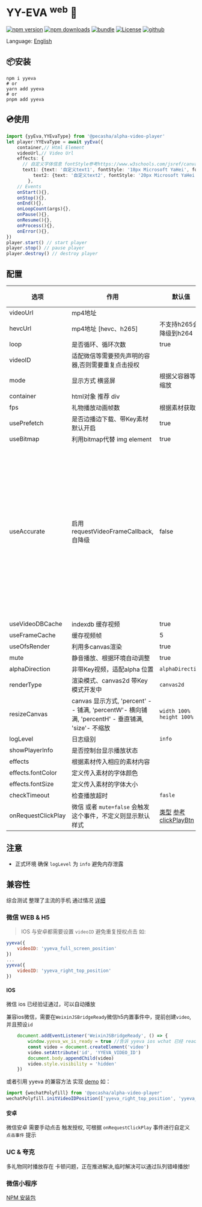 # YY-EVA <sup>web</sup> 🎁

[![npm version][npm-version-src]][npm-version-href]
[![npm downloads][npm-downloads-src]][npm-downloads-href]
[![bundle][bundle-src]][bundle-href]
[![License][license-src]][license-href]
[![github][github-src]][github-href]

Language: [English](./README.en.md)

## 📦安装
```shell
npm i yyeva
# or
yarn add yyeva
# or
pnpm add yyeva
```
## 💿使用
```typescript
import {yyEva,YYEvaType} from '@pecasha/alpha-video-player'
let player:YYEvaType = await yyEva({
	container,// Html Element
	videoUrl,// Video Url
	effects: {
	  // 自定义字体信息 fontStyle参考https://www.w3schools.com/jsref/canvas_font.asp
	  text1: {text: '自定义text1', fontStyle: '18px Microsoft YaHei', fontColor: '#ff0000'},
          text2: {text: '自定义text2', fontStyle: '20px Microsoft YaHei', fontColor: 'green'},
        },
	// Events
	onStart(){},
	onStop(){},
	onEnd(){},
	onLoopCount(args){},
	onPause(){},
	onResume(){},
	onProcess(){},
	onError(){},
})
player.start() // start player
player.stop() // pause player
player.destroy() // destroy player
```
## 配置
| 选项            | 作用     | 默认值    |必填|
|---------------|--------|--------|--------|
|videoUrl|mp4地址||*|
|hevcUrl|mp4地址 [hevc、h265]|不支持h265会降级到h264||
|loop|是否循环、循环次数 |true||
|videoID|适配微信等需要预先声明的容器,否则需要重复点击授权|||
|mode|显示方式 横竖屏|根据父容器等比缩放||
|container|html对象 推荐 div||*|
|fps|礼物播放动画帧数|根据素材获取||
|usePrefetch|是否边播边下载、带Key素材默认开启|true||
|useBitmap|利用bitmap代替 img element|true||
|useAccurate|启用 requestVideoFrameCallback,自降级|false|，开启后在个别安卓手机可能出现卡顿现象|
|useVideoDBCache|indexdb 缓存视频|true||
|useFrameCache|缓存视频帧|5||
|useOfsRender|利用多canvas渲染|true||
|mute|静音播放、根据环境自动调整|true||
|alphaDirection|非带Key视频，适配alpha 位置|`alphaDirection`||
|renderType|渲染模式、canvas2d 带Key模式开发中|`canvas2d`||
|resizeCanvas|canvas 显示方式, 'percent' -- 铺满, 'percentW'- 横向铺满, 'percentH' - 垂直铺满, 'size'- 不缩放|`width 100%` `height 100%`||
|logLevel|日志级别|`info`||
|showPlayerInfo|是否控制台显示播放状态|||
|effects|根据素材传入相应的素材内容|||
|effects.fontColor|定义传入素材的字体颜色|||
|effects.fontSize|定义传入素材的字体大小|||
|checkTimeout|检查播放超时|`fasle`||
|onRequestClickPlay|微信 或者 `mute=false` 会触发这个事件，不定义则显示默认样式|[类型](https://github.com/yylive/YYEVA-Web/blob/main/packages/yyeva/src/type/mix.ts#L173) [参考 clickPlayBtn](https://github.com/yylive/YYEVA-Web/blob/main/packages/yyeva/src/helper/polyfill.ts#L39)||

## 注意
+ 正式环境 确保 `logLevel` 为 `info` 避免内存泄露

## 兼容性
综合测试 整理了主流的手机 通过情况 [详细](https://github.com/yylive/YYEVA-Web/blob/main/docs/device.md)

### 微信 WEB & H5
> IOS 与安卓都需要设置 `videoID` 避免重复授权点击 如:

```javascript
yyeva({
	videoID: 'yyeva_full_screen_position'
})
...
yyeva({
	videoID: 'yyeva_right_top_position'
})
```
#### IOS
微信 ios 已经验证通过，可以自动播放

兼容ios微信，需要在`WeixinJSBridgeReady`微信h5内置事件中，提前创建`video`,并且预设`id` 
```javascript
    document.addEventListener('WeixinJSBridgeReady', () => {
        window.yyeva_wx_is_ready = true //告诉 yyeva ios wchat 已经 ready
        const video = document.createElement('video')
        video.setAttribute('id', 'YYEVA_VIDEO_ID')
        document.body.appendChild(video)
        video.style.visibility = 'hidden'
    })
```
或者引用 yyeva 的兼容方法 实现 [demo](https://github.com/yylive/YYEVA-Web/blob/main/projects/es5-demo/src/App.tsx#L3) 如： 
```js
import {wechatPolyfill} from '@pecasha/alpha-video-player'
wechatPolyfill.initVideoIDPosition(['yyeva_right_top_position', 'yyeva_full_screen_position'])
```

#### 安卓
微信安卓 需要手动点击 触发授权, 可根据 `onRequestClickPlay` 事件进行自定义 `点击事件` 提示

### UC & 夸克 
多礼物同时播放存在 卡顿问题，正在推进解决,临时解决可以通过队列错峰播放!

### 微信小程序 
[NPM 安装包](https://www.npmjs.com/package/yyeva-wechat)


<!-- Badged -->

[npm-version-src]: https://img.shields.io/npm/v/yyeva?style=flat&colorA=18181B&colorB=F0DB4F
[npm-version-href]: https://npmjs.com/package/yyeva
[npm-downloads-src]: https://img.shields.io/npm/dm/yyeva?style=flat&colorA=18181B&colorB=F0DB4F
[npm-downloads-href]: https://npmjs.com/package/yyeva
[bundle-src]: https://img.shields.io/bundlephobia/minzip/yyeva?style=flat&colorA=18181B&colorB=F0DB4F
[bundle-href]: https://bundlephobia.com/result?p=yyeva
[license-src]: https://img.shields.io/github/license/yylive/YYEVA-Web.svg?style=flat&colorA=18181B&colorB=F0DB4F
[license-href]: https://github.com/yylive/YYEVA-Web/blob/main/LICENSE
[github-src]: https://img.shields.io/badge/github-YYEVA-blue?style=flat&colorA=18181B&colorB=F0DB4F
[github-href]: https://github.com/yylive/YYEVA-Web